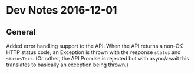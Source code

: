 # Dev Notes 2016-12-01

## General

Added error handling support to the API: When the API returns a non-OK HTTP status code, an Exception is thrown with the response `status` and `statusText`. (Or rather, the API Promise is rejected but with async/await this translates to basically an exception being thrown.)

